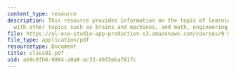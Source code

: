 ```yaml
---
content_type: resource
description: This resource provides information on the topic of learning as associated
  with other topics such as brains and machines, and math, engineering, neuroscience.
file: https://ol-ocw-studio-app-production.s3.amazonaws.com/courses/9-520-statistical-learning-theory-and-applications-spring-2006/ab9c0fb69884a0a8ac334033ebaf817c_class01.pdf
file_type: application/pdf
resourcetype: Document
title: class01.pdf
uid: ab9c0fb6-9884-a0a8-ac33-4033ebaf817c
---
```

